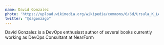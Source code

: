 ```yaml
---
name: David Gonzalez
photo: 'https://upload.wikimedia.org/wikipedia/commons/6/6d/Ursula_K_Le_Guin.JPG'
twitter: "@dagonzago"
---
```


David Gonzalez is a DevOps enthusiast author of several books currently working as DevOps Consultant at NearForm
